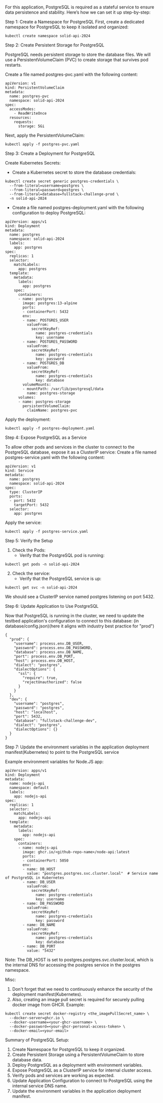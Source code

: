 For this application, PostgreSQL is required as a stateful service to ensure data persistence and stability. Here’s how we can set it up step-by-step:

Step 1: Create a Namespace for PostgreSQL
First, create a dedicated namespace for PostgreSQL to keep it isolated and organized:

```
kubectl create namespace solid-api-2024

```


Step 2: Create Persistent Storage for PostgreSQL

PostgreSQL needs persistent storage to store the database files. We will use a PersistentVolumeClaim (PVC) to create storage that survives pod restarts.

Create a file named postgres-pvc.yaml with the following content:
```
apiVersion: v1
kind: PersistentVolumeClaim
metadata:
  name: postgres-pvc
  namespace: solid-api-2024
spec:
  accessModes:
    - ReadWriteOnce
  resources:
    requests:
      storage: 5Gi

```

Next, apply the PersistentVolumeClaim:


```
kubectl apply -f postgres-pvc.yaml
```


Step 3: Create a Deployment for PostgreSQL

Create Kubernetes Secrets:
- Create a Kubernetes secret to store the database credentials:

```
kubectl create secret generic postgres-credentials \
  --from-literal=username=postgres \
  --from-literal=password=postgres \
  --from-literal=database=fullstack-challenge-prod \
  -n solid-api-2024

```

- Create a file named postgres-deployment.yaml with the following configuration to deploy PostgreSQL:

```
apiVersion: apps/v1
kind: Deployment
metadata:
  name: postgres
  namespace: solid-api-2024
  labels:
    app: postgres
spec:
  replicas: 1
  selector:
    matchLabels:
      app: postgres
  template:
    metadata:
      labels:
        app: postgres
    spec:
      containers:
      - name: postgres
        image: postgres:13-alpine
        ports:
        - containerPort: 5432
        env:
        - name: POSTGRES_USER
          valueFrom:
            secretKeyRef:
              name: postgres-credentials
              key: username
        - name: POSTGRES_PASSWORD
          valueFrom:
            secretKeyRef:
              name: postgres-credentials
              key: password
        - name: POSTGRES_DB
          valueFrom:
            secretKeyRef:
              name: postgres-credentials
              key: database
        volumeMounts:
        - mountPath: /var/lib/postgresql/data
          name: postgres-storage
      volumes:
      - name: postgres-storage
        persistentVolumeClaim:
          claimName: postgres-pvc
```

Apply the deployment:

```
kubectl apply -f postgres-deployment.yaml
```


Step 4: Expose PostgreSQL as a Service

To allow other pods and services in the cluster to connect to the PostgreSQL database, expose it as a ClusterIP service:
Create a file named postgres-service.yaml with the following content:
```
apiVersion: v1
kind: Service
metadata:
  name: postgres
  namespace: solid-api-2024
spec:
  type: ClusterIP
  ports:
  - port: 5432
    targetPort: 5432
  selector:
    app: postgres

```
Apply the service:

```
kubectl apply -f postgres-service.yaml
```


Step 5: Verify the Setup

1. Check the Pods:
	- Verify that the PostgreSQL pod is running:
```
kubectl get pods -n solid-api-2024
```
2. Check the service:
	- Verify that the PostgreSQL service is up:
```
kubectl get svc -n solid-api-2024
```

We should see a ClusterIP service named postgres listening on port 5432.


Step 6: Update Application to Use PostgreSQL

Now that PostgreSQL is running in the cluster, we need to update the testbed application's configuration to connect to this database: (in database/config.json)(here it aligns with industry best practice for "prod")

```
{
  "prod": {
    "username": process.env.DB_USER,
    "password": process.env.DB_PASSWORD,
    "database": process.env.DB_NAME,
    "port": process.env.DB_PORT,
    "host": process.env.DB_HOST,
    "dialect": "postgres",
    "dialectOptions": {
      "ssl": {
        "require": true,
        "rejectUnauthorized": false
      }
    }
  },
  "dev": {
    "username": "postgres",
    "password": "postgres",
    "host": "localhost",
    "port": 5432,
    "database": "fullstack-challenge-dev",
    "dialect": "postgres",
    "dialectOptions": {}
  }
}

```


Step 7: Update the environment variables in the application deployment manifest(Kubernetes) to point to the PostgreSQL service

Example environment variables for Node.JS app:

```
apiVersion: apps/v1
kind: Deployment
metadata:
  name: nodejs-api
  namespace: default
  labels:
    app: nodejs-api
spec:
  replicas: 1
  selector:
    matchLabels:
      app: nodejs-api
  template:
    metadata:
      labels:
        app: nodejs-api
    spec:
      containers:
      - name: nodejs-api
        image: ghcr.io/<github-repo-name>/node-api:latest
        ports:
        - containerPort: 5050
        env:
        - name: DB_HOST
          value: "postgres.postgres.svc.cluster.local"  # Service name of PostgreSQL in Kubernetes
        - name: DB_USER
          valueFrom:
            secretKeyRef:
              name: postgres-credentials
              key: username
        - name: DB_PASSWORD
          valueFrom:
            secretKeyRef:
              name: postgres-credentials
              key: password
        - name: DB_NAME
          valueFrom:
            secretKeyRef:
              name: postgres-credentials
              key: database
        - name: DB_PORT
          value: "5432"

```
Note: The DB_HOST is set to postgres.postgres.svc.cluster.local, which is the internal DNS for accessing the postgres service in the postgres namespace.


Misc:
1. Don't forget that we need to continuously enhance the security of the deployment manifest(Kubernetes). 
2. Also, creating an image pull secret is required for securely pulling docker image from GHCR.
Example:
```
kubectl create secret docker-registry <the_imagePullSecret_name> \
  --docker-server=ghcr.io \
  --docker-username=<your-ghcr-username> \
  --docker-password=<your-ghcr-personal-access-token> \
  --docker-email=<your-email>
```

Summary of PostgreSQL Setup:

1. Create Namespace for PostgreSQL to keep it organized.
2. Create Persistent Storage using a PersistentVolumeClaim to store database data.
3. Deploy PostgreSQL as a deployment with environment variables.
4. Expose PostgreSQL as a ClusterIP service for internal cluster access.
5. Verify pods and services are working as expected.
6. Update Application Configuration to connect to PostgreSQL using the internal service DNS name.
7. Update the environment variables in the application deployment manifest.
